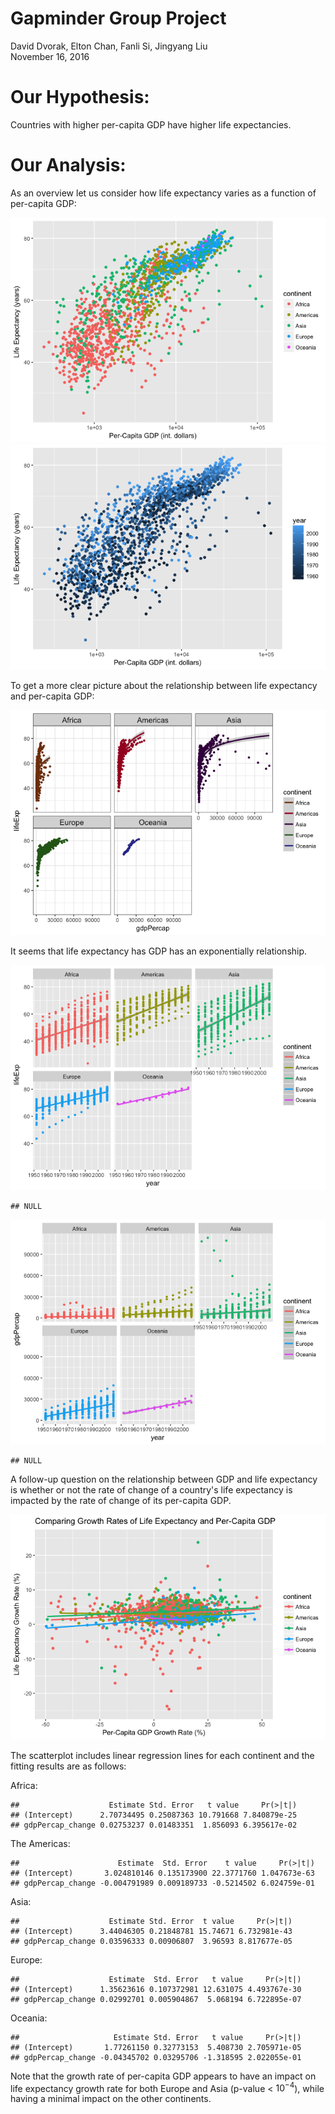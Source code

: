 # Gapminder Group Project
David Dvorak, Elton Chan, Fanli Si, Jingyang Liu  
November 16, 2016  



# Our Hypothesis:
Countries with higher per-capita GDP have higher life expectancies.

# Our Analysis:



As an overview let us consider how life expectancy varies as a function of per-capita GDP:

![](gapminder_group_assignment_files/figure-html/unnamed-chunk-1-1.png)<!-- -->![](gapminder_group_assignment_files/figure-html/unnamed-chunk-1-2.png)<!-- -->


To get a more clear picture about the relationship between life expectancy and per-capita GDP:

![](gapminder_group_assignment_files/figure-html/unnamed-chunk-2-1.png)<!-- -->

It seems that life expectancy has GDP has an exponentially relationship.

![](gapminder_group_assignment_files/figure-html/unnamed-chunk-3-1.png)<!-- -->

```
## NULL
```

![](gapminder_group_assignment_files/figure-html/unnamed-chunk-3-2.png)<!-- -->

```
## NULL
```

A follow-up question on the relationship between GDP and life expectancy is whether or not the rate of change of a country's life expectancy is impacted by the rate of change of its per-capita GDP. 

![](gapminder_group_assignment_files/figure-html/unnamed-chunk-4-1.png)<!-- -->

The scatterplot includes linear regression lines for each continent and the fitting results are as follows:

Africa:

```
##                    Estimate Std. Error   t value     Pr(>|t|)
## (Intercept)      2.70734495 0.25087363 10.791668 7.840879e-25
## gdpPercap_change 0.02753237 0.01483351  1.856093 6.395617e-02
```
The Americas:

```
##                      Estimate  Std. Error    t value     Pr(>|t|)
## (Intercept)       3.024810146 0.135173900 22.3771760 1.047673e-63
## gdpPercap_change -0.004791989 0.009189733 -0.5214502 6.024759e-01
```
Asia:

```
##                    Estimate Std. Error  t value     Pr(>|t|)
## (Intercept)      3.44046305 0.21848781 15.74671 6.732981e-43
## gdpPercap_change 0.03596333 0.00906807  3.96593 8.817677e-05
```
Europe:

```
##                    Estimate  Std. Error   t value     Pr(>|t|)
## (Intercept)      1.35623616 0.107372981 12.631075 4.493767e-30
## gdpPercap_change 0.02992701 0.005904867  5.068194 6.722895e-07
```
Oceania:

```
##                     Estimate Std. Error   t value     Pr(>|t|)
## (Intercept)       1.77261150 0.32773153  5.408730 2.705971e-05
## gdpPercap_change -0.04345702 0.03295706 -1.318595 2.022055e-01
```

Note that the growth rate of per-capita GDP appears to have an impact on life expectancy growth rate for both Europe and Asia (p-value < $10^{-4}$), while having a minimal impact on the other continents.
